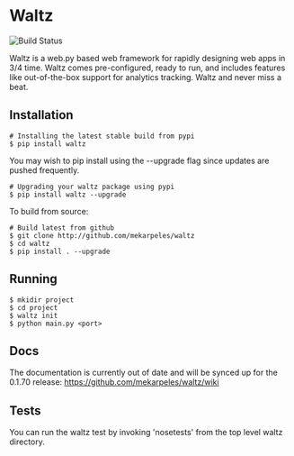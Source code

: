 # Waltz

![Build Status](https://travis-ci.org/mekarpeles/waltz.png)

Waltz is a web.py based web framework for rapidly designing
web apps in 3/4 time. Waltz comes pre-configured, ready to run, and
includes features like out-of-the-box support for analytics
tracking. Waltz and never miss a beat.

## Installation

    # Installing the latest stable build from pypi
    $ pip install waltz

You may wish to pip install using the --upgrade flag since updates are pushed frequently.

    # Upgrading your waltz package using pypi
    $ pip install waltz --upgrade
    
To build from source:

    # Build latest from github
    $ git clone http://github.com/mekarpeles/waltz
    $ cd waltz
    $ pip install . --upgrade    

## Running

    $ mkidir project
    $ cd project
    $ waltz init
    $ python main.py <port>

## Docs

The documentation is currently out of date and will be synced up for the 0.1.70 release: https://github.com/mekarpeles/waltz/wiki

## Tests

You can run the waltz test by invoking 'nosetests' from the top level waltz directory.
